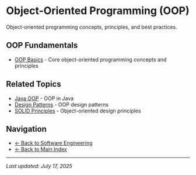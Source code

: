 # Object-Oriented Programming (OOP)

Object-oriented programming concepts, principles, and best practices.

## OOP Fundamentals

- [OOP Basics](basics.md) - Core object-oriented programming concepts and principles

## Related Topics

- [Java OOP](../../Java/01%20-%20Java%20fundamentals%20-%20Java%20Language/03_01_classes.md) - OOP in Java
- [Design Patterns](../design%20patterns/) - OOP design patterns
- [SOLID Principles](../../System%20Design/00_01_SOLID.md) - Object-oriented design principles

## Navigation

- [← Back to Software Engineering](../index.md)
- [← Back to Main Index](../../index.md)

---

_Last updated: July 17, 2025_

